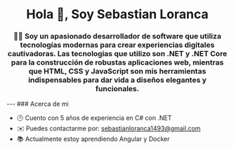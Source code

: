 
<div align="center">
  <h1 align="center">Hola 👋, Soy Sebastian Loranca</h1>
  <h3 align="center">
    👨‍💻 Soy un apasionado desarrollador de software que utiliza tecnologías modernas para crear experiencias digitales cautivadoras. Las tecnologias que utilizo son .NET y .NET Core para la construcción de robustas aplicaciones web, mientras que HTML, CSS y JavaScript son mis herramientas indispensables para dar vida a diseños elegantes y funcionales.
  </h3> 
</div>
---
### Acerca de mi

- 🕒 Cuento con 5 años de experiencia en C# con .NET
- ✉️ Puedes contactarme por: sebastianloranca1493@gmail.com
- 📚 Actualmente estoy aprendiendo Angular y Docker
